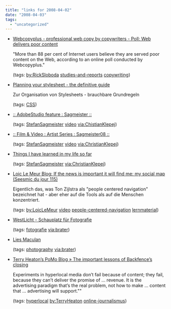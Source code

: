```yaml
---
title: "links for 2008-04-02"
date: "2008-04-03"
tags: 
  - "uncategorized"
---
```


- [Webcopyplus - professional web copy by copywriters - Poll: Web delivers poor content](http://www.webcopyplus.com/content/view/208/62/)
    
    "More than 88 per cent of Internet users believe they are served poor content on the Web, according to an online poll conducted by Webcopyplus."
    
    (tags: [by:RickSloboda](http://del.icio.us/heinzwittenbrink/by:RickSloboda) [studies-and-reports](http://del.icio.us/heinzwittenbrink/studies-and-reports) [copywriting](http://del.icio.us/heinzwittenbrink/copywriting))
    
- [Planning your stylesheet - the definitive guide](http://www.webcredible.co.uk/user-friendly-resources/css/planning-stylesheet.shtml)
    
    Zur Organisation von Stylesheets - brauchbare Grundregeln
    
    (tags: [CSS](http://del.icio.us/heinzwittenbrink/CSS))
    
- [:: AdobeStudio feature : Sagmeister ::](http://www.hillmancurtis.com/hc_web/film_video/source/sag.php)
    
    (tags: [StefanSagmeister](http://del.icio.us/heinzwittenbrink/StefanSagmeister) [video](http://del.icio.us/heinzwittenbrink/video) [via:ChistianKlepej](http://del.icio.us/heinzwittenbrink/via:ChistianKlepej))
    
- [:: Film & Video : Artist Series : Sagmeister08 ::](http://www.hillmancurtis.com/hc_web/film_video/source/fof/sagmeister08.php)
    
    (tags: [StefanSagmeister](http://del.icio.us/heinzwittenbrink/StefanSagmeister) [video](http://del.icio.us/heinzwittenbrink/video) [via:ChristianKlepej](http://del.icio.us/heinzwittenbrink/via:ChristianKlepej))
    
- [Things I have learned in my life so far](http://thingsihavelearnedinmylife.com/)
    
    (tags: [StefanSagmeister](http://del.icio.us/heinzwittenbrink/StefanSagmeister) [via:ChristianKlepej](http://del.icio.us/heinzwittenbrink/via:ChristianKlepej))
    
- [Loic Le Meur Blog: If the news is important it will find me: my social map (Seesmic du jour 115)](http://www.loiclemeur.com/english/2008/04/if-the-news-is.html)
    
    Eigentlich das, was Ton Zijlstra als "people centered navigation" bezeichnet hat - aber eher auf die Tools als auf die Menschen konzentriert.
    
    (tags: [by:LoicLeMeur](http://del.icio.us/heinzwittenbrink/by:LoicLeMeur) [video](http://del.icio.us/heinzwittenbrink/video) [people-centered-navigation](http://del.icio.us/heinzwittenbrink/people-centered-navigation) [lernmaterial](http://del.icio.us/heinzwittenbrink/lernmaterial))
    
- [WestLicht - Schauplatz für Fotografie](http://www.westlicht.at/)
    
    (tags: [fotografie](http://del.icio.us/heinzwittenbrink/fotografie) [via:brater](http://del.icio.us/heinzwittenbrink/via:brater))
    
- [Lies Maculan](http://www.liesmaculan.com/index.htm)
    
    (tags: [photography](http://del.icio.us/heinzwittenbrink/photography) [via:brater](http://del.icio.us/heinzwittenbrink/via:brater))
    
- [Terry Heaton’s PoMo Blog » The important lessons of Backfence’s closing](http://www.thepomoblog.com/archive/the-important-lessons-of-backfences-closing)
    
    Experiments in hyperlocal media don’t fail because of content; they fail, because they can’t deliver the promise of ... revenue. It is the advertising paradigm that’s the real problem, not how to make ... content that ... advertising will support.""
    
    (tags: [hyperlocal](http://del.icio.us/heinzwittenbrink/hyperlocal) [by:TerryHeaton](http://del.icio.us/heinzwittenbrink/by:TerryHeaton) [online-journalismus](http://del.icio.us/heinzwittenbrink/online-journalismus))
